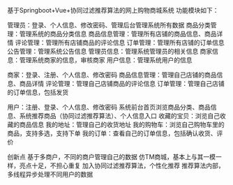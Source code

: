 基于Springboot+Vue+协同过滤推荐算法的网上购物商城系统
功能模块如下：

管理员：登录、个人信息、修改密码、管理后台管理系统所有数据
商品分类管理：管理系统的商品分类信息
商品信息管理：管理所有店铺的商品信息、商品详情
评论管理：管理所有店铺商品的评论信息
订单管理：管理所有店铺的订单信息
公告管理：管理系统公告信息
管理员信息：管理系统管理员的相关信息
商家信息：管理系统商家的信息，审核商家
用户信息：管理系统用户的信息

商家：登录、注册、个人信息、修改密码
商品信息管理：管理自己店铺的商品信息、商品详情
评论管理：管理自己店铺商品的评论信息
订单管理：管理自己店铺的订单信息，包括发货

用户：注册、登录、个人信息、修改密码
系统前台首页浏览商品分类、商品信息、系统推荐商品（协同过滤推荐算法）、个人信息入口
收藏的宝贝：浏览自己收藏的商品信息
我的地址：管理自己的收货地址
我的购物车：浏览自己购物车里的商品，支持多选，支持下单
我的订单：查看自己的订单信息，包括确认收货、评价

创新点
基于多商户，不同的商户管理自己的数据
仿TM商城，基本上与其一模一样，亮点十足，不担心重复
加入协同过滤推荐算法，个性化推荐
推荐算法内部，多线程异步处理不同用户的数据
